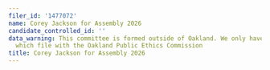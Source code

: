 ```yaml
---
filer_id: '1477072'
name: Corey Jackson for Assembly 2026
candidate_controlled_id: ''
data_warning: This committee is formed outside of Oakland. We only have data on committees
  which file with the Oakland Public Ethics Commission
title: Corey Jackson for Assembly 2026
---
```

